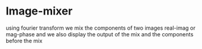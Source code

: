 # Image-mixer
using fourier transform we mix the components of two images real-imag or mag-phase and we also display the output of the mix and the components before the mix
